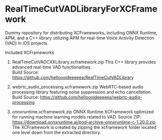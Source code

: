 # RealTimeCutVADLibraryForXCFramework
Dummy repository for distributing XCFrameworks, including ONNX Runtime, APM, and a C++ library utilizing APM for real-time Voice Activity Detection (VAD) in iOS projects.

Included XCFrameworks
1. RealTimeCutVADCXXLibrary.xcframework.zip
  This C++ library provides advanced real-time VAD functionalities.  
  Build Source:
  https://github.com/helloooideeeeea/RealTimeCutVADLibrary

2. webrtc_audio_processing.xcframework.zip
  WebRTC-based audio processing library featuring noise suppression and echo cancellation.
  Build Source:
  https://github.com/helloooideeeeea/webrtc-audio-processing

3. onnxruntime.xcframework.zip
  ONNX Runtime XCFramework optimized for running machine learning models related to VAD.
  Source ZIP:
  https://download.onnxruntime.ai/pod-archive-onnxruntime-c-1.20.0.zip
  The XCFramework is created by zipping the xcframework folder located one level down from the extracted directory.
